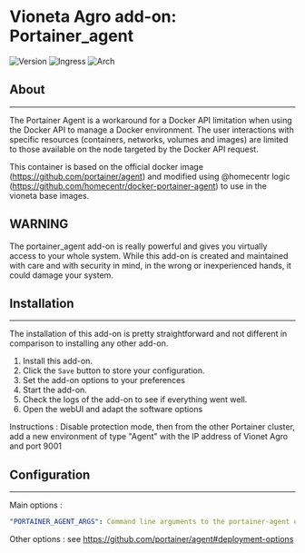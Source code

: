 # Vioneta Agro add-on: Portainer_agent

![Version](https://img.shields.io/badge/dynamic/json?label=Version&query=%24.version&url=https%3A%2F%2Fraw.githubusercontent.com%2FVioneta%2Faddons%2Fmaster%2Fportainer_agent%2Fconfig.json)
![Ingress](https://img.shields.io/badge/dynamic/json?label=Ingress&query=%24.ingress&url=https%3A%2F%2Fraw.githubusercontent.com%2FVioneta%2Faddons%2Fmaster%2Fportainer_agent%2Fconfig.json)
![Arch](https://img.shields.io/badge/dynamic/json?color=success&label=Arch&query=%24.arch&url=https%3A%2F%2Fraw.githubusercontent.com%2FVioneta%2Faddons%2Fmaster%2Fportainer_agent%2Fconfig.json)

## About

---

The Portainer Agent is a workaround for a Docker API limitation when using the Docker API to manage a Docker environment. The user interactions with specific resources (containers, networks, volumes and images) are limited to those available on the node targeted by the Docker API request.

This container is based on the official docker image (https://github.com/portainer/agent) and modified using @homecentr logic (https://github.com/homecentr/docker-portainer-agent) to use in the vioneta base images.

## WARNING

The portainer_agent add-on is really powerful and gives you virtually access to your whole system. While this add-on is created and maintained with care and with security in mind, in the wrong or inexperienced hands,
it could damage your system.

## Installation

---

The installation of this add-on is pretty straightforward and not different in comparison to installing any other add-on.

1. Install this add-on.
2. Click the `Save` button to store your configuration.
3. Set the add-on options to your preferences
4. Start the add-on.
5. Check the logs of the add-on to see if everything went well.
6. Open the webUI and adapt the software options

Instructions :
Disable protection mode, then from the other Portainer cluster, add a new environment of type "Agent" with the IP address of Vionet Agro and port 9001

## Configuration

---

Main options :

```yaml
"PORTAINER_AGENT_ARGS": Command line arguments to the portainer-agent executable
```

Other options : see https://github.com/portainer/agent#deployment-options
